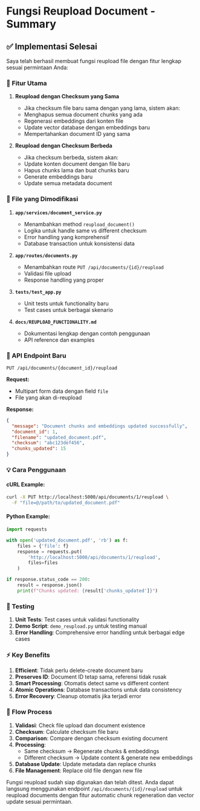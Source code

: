 # Fungsi Reupload Document - Summary

## ✅ Implementasi Selesai

Saya telah berhasil membuat fungsi reupload file dengan fitur lengkap sesuai permintaan Anda:

### 🎯 Fitur Utama

1. **Reupload dengan Checksum yang Sama**
   - Jika checksum file baru sama dengan yang lama, sistem akan:
   - Menghapus semua document chunks yang ada
   - Regenerasi embeddings dari konten file
   - Update vector database dengan embeddings baru
   - Mempertahankan document ID yang sama

2. **Reupload dengan Checksum Berbeda**
   - Jika checksum berbeda, sistem akan:
   - Update konten document dengan file baru
   - Hapus chunks lama dan buat chunks baru
   - Generate embeddings baru
   - Update semua metadata document

### 📁 File yang Dimodifikasi

1. **`app/services/document_service.py`**
   - Menambahkan method `reupload_document()`
   - Logika untuk handle same vs different checksum
   - Error handling yang komprehensif
   - Database transaction untuk konsistensi data

2. **`app/routes/documents.py`**
   - Menambahkan route `PUT /api/documents/{id}/reupload`
   - Validasi file upload
   - Response handling yang proper

3. **`tests/test_app.py`**
   - Unit tests untuk functionality baru
   - Test cases untuk berbagai skenario

4. **`docs/REUPLOAD_FUNCTIONALITY.md`**
   - Dokumentasi lengkap dengan contoh penggunaan
   - API reference dan examples

### 🔧 API Endpoint Baru

```
PUT /api/documents/{document_id}/reupload
```

**Request:**
- Multipart form data dengan field `file`
- File yang akan di-reupload

**Response:**
```json
{
  "message": "Document chunks and embeddings updated successfully",
  "document_id": 1,
  "filename": "updated_document.pdf",
  "checksum": "abc123def456",
  "chunks_updated": 15
}
```

### 💡 Cara Penggunaan

#### cURL Example:
```bash
curl -X PUT http://localhost:5000/api/documents/1/reupload \
  -F "file=@/path/to/updated_document.pdf"
```

#### Python Example:
```python
import requests

with open('updated_document.pdf', 'rb') as f:
    files = {'file': f}
    response = requests.put(
        'http://localhost:5000/api/documents/1/reupload', 
        files=files
    )

if response.status_code == 200:
    result = response.json()
    print(f"Chunks updated: {result['chunks_updated']}")
```

### 🧪 Testing

1. **Unit Tests**: Test cases untuk validasi functionality
2. **Demo Script**: `demo_reupload.py` untuk testing manual
3. **Error Handling**: Comprehensive error handling untuk berbagai edge cases

### ⚡ Key Benefits

1. **Efficient**: Tidak perlu delete-create document baru
2. **Preserves ID**: Document ID tetap sama, referensi tidak rusak
3. **Smart Processing**: Otomatis detect same vs different content
4. **Atomic Operations**: Database transactions untuk data consistency
5. **Error Recovery**: Cleanup otomatis jika terjadi error

### 🔄 Flow Process

1. **Validasi**: Check file upload dan document existence
2. **Checksum**: Calculate checksum file baru
3. **Comparison**: Compare dengan checksum existing document
4. **Processing**:
   - Same checksum → Regenerate chunks & embeddings
   - Different checksum → Update content & generate new embeddings
5. **Database Update**: Update metadata dan replace chunks
6. **File Management**: Replace old file dengan new file

Fungsi reupload sudah siap digunakan dan telah ditest. Anda dapat langsung menggunakan endpoint `/api/documents/{id}/reupload` untuk reupload documents dengan fitur automatic chunk regeneration dan vector update sesuai permintaan.
